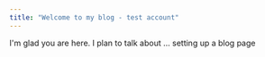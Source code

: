 ```yaml
---
title: "Welcome to my blog - test account"
---
```


I'm glad you are here. I plan to talk about ...
setting up a blog page
